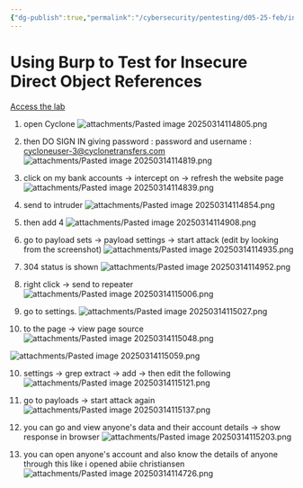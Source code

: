 ```yaml
---
{"dg-publish":true,"permalink":"/cybersecurity/pentesting/d05-25-feb/insecure-direct-object-reference-using-burp/"}
---
```



# **Using Burp to Test for Insecure Direct Object References**

[Access the lab](https://portswigger.net/support/using-burp-to-test-for-insecuredirect-object-references)

1. open Cyclone
![attachments/Pasted image 20250314114805.png](/img/user/Cybersecurity/Pentesting/D05_25%20Feb/attachments/Pasted%20image%2020250314114805.png)

2. then DO SIGN IN giving password : password and username : cycloneuser-3@cyclonetransfers.com
![attachments/Pasted image 20250314114819.png](/img/user/Cybersecurity/Pentesting/D05_25%20Feb/attachments/Pasted%20image%2020250314114819.png)

3. click on my bank accounts → intercept on → refresh the website page
![attachments/Pasted image 20250314114839.png](/img/user/Cybersecurity/Pentesting/D05_25%20Feb/attachments/Pasted%20image%2020250314114839.png)

4. send to intruder
![attachments/Pasted image 20250314114854.png](/img/user/Cybersecurity/Pentesting/D05_25%20Feb/attachments/Pasted%20image%2020250314114854.png)

5. then add 4
![attachments/Pasted image 20250314114908.png](/img/user/Cybersecurity/Pentesting/D05_25%20Feb/attachments/Pasted%20image%2020250314114908.png)

6. go to payload sets → payload settings → start attack (edit by looking from the screenshot)
![attachments/Pasted image 20250314114935.png](/img/user/Cybersecurity/Pentesting/D05_25%20Feb/attachments/Pasted%20image%2020250314114935.png)

7. 304 status is shown
![attachments/Pasted image 20250314114952.png](/img/user/Cybersecurity/Pentesting/D05_25%20Feb/attachments/Pasted%20image%2020250314114952.png)

8. right click → send to repeater
![attachments/Pasted image 20250314115006.png](/img/user/Cybersecurity/Pentesting/D05_25%20Feb/attachments/Pasted%20image%2020250314115006.png)

9. go to settings.
![attachments/Pasted image 20250314115027.png](/img/user/Cybersecurity/Pentesting/D05_25%20Feb/attachments/Pasted%20image%2020250314115027.png)

10. to the page → view page source
![attachments/Pasted image 20250314115048.png](/img/user/Cybersecurity/Pentesting/D05_25%20Feb/attachments/Pasted%20image%2020250314115048.png)

![attachments/Pasted image 20250314115059.png](/img/user/Cybersecurity/Pentesting/D05_25%20Feb/attachments/Pasted%20image%2020250314115059.png)

10. settings → grep extract → add → then edit the following
![attachments/Pasted image 20250314115121.png](/img/user/Cybersecurity/Pentesting/D05_25%20Feb/attachments/Pasted%20image%2020250314115121.png)

11. go to payloads → start attack again
![attachments/Pasted image 20250314115137.png](/img/user/Cybersecurity/Pentesting/D05_25%20Feb/attachments/Pasted%20image%2020250314115137.png)

12. you can go and view anyone's data and their account details → show response in browser
![attachments/Pasted image 20250314115203.png](/img/user/Cybersecurity/Pentesting/D05_25%20Feb/attachments/Pasted%20image%2020250314115203.png)

13. you can open anyone's account and also know the details of anyone through this like i opened abiie christiansen
![attachments/Pasted image 20250314114726.png](/img/user/Cybersecurity/Pentesting/D05_25%20Feb/attachments/Pasted%20image%2020250314114726.png)
